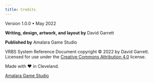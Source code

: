 ```yaml
---
title: Credits
---
```


Version 1.0.0 • May 2022

**Writing, design, artwork, and layout by** David Garrett

**Published by** Amalara Game Studio

VRBS System Reference Document copyright © 2022 by David Garrett. Licensed for use under the [Creative Commons Attribution 4.0](https://creativecommons.org/licenses/by/4.0/) license.

Made with ❤️ in Cleveland.

[Amalara Game Studio](https://amalara.com)